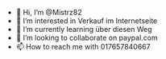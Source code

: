 - 👋 Hi, I’m @Mistrz82
- 👀 I’m interested in Verkauf im Internetseite 
- 🌱 I’m currently learning über diesen Weg 
- 💞️ I’m looking to collaborate on paypal.com 
- 📫 How to reach me with 017657840667

<!---
Mistrz82/Mistrz82 is a ✨ special ✨ repository because its `README.md` (this file) appears on your GitHub profile.
You can click the Preview link to take a look at your changes.
--->
